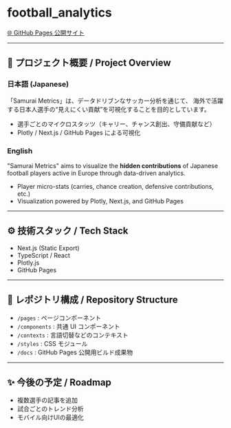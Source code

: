 # football_analytics

[🌐 GitHub Pages 公開サイト](https://tk0624.github.io/football_analytics/)

---

## 📘 プロジェクト概要 / Project Overview

### 日本語 (Japanese)
「Samurai Metrics」は、データドリブンなサッカー分析を通じて、
海外で活躍する日本人選手の“見えにくい貢献”を可視化することを目的としています。

- 選手ごとのマイクロスタッツ（キャリー、チャンス創出、守備貢献など）
- Plotly / Next.js / GitHub Pages による可視化

### English
"Samurai Metrics" aims to visualize the **hidden contributions** of Japanese football players active in Europe through data-driven analytics.

- Player micro-stats (carries, chance creation, defensive contributions, etc.)
- Visualization powered by Plotly, Next.js, and GitHub Pages

---

## ⚙️ 技術スタック / Tech Stack
- Next.js (Static Export)
- TypeScript / React
- Plotly.js
- GitHub Pages

---

## 📂 レポジトリ構成 / Repository Structure
- `/pages` : ページコンポーネント
- `/components` : 共通 UI コンポーネント
- `/contexts` : 言語切替などのコンテキスト
- `/styles` : CSS モジュール
- `/docs` : GitHub Pages 公開用ビルド成果物

---

## ✨ 今後の予定 / Roadmap
- 複数選手の記事を追加
- 試合ごとのトレンド分析
- モバイル向けUIの最適化